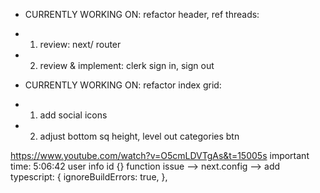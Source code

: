 - CURRENTLY WORKING ON: refactor header, ref threads:
- 1. review: next/ router
- 2. review & implement: clerk sign in, sign out

- CURRENTLY WORKING ON: refactor index grid:
- 1. add social icons
- 2. adjust bottom sq height, level out categories btn

https://www.youtube.com/watch?v=O5cmLDVTgAs&t=15005s
important time: 5:06:42
user info id {} function issue --> next.config -->
add typescript: {
ignoreBuildErrors: true,
},
